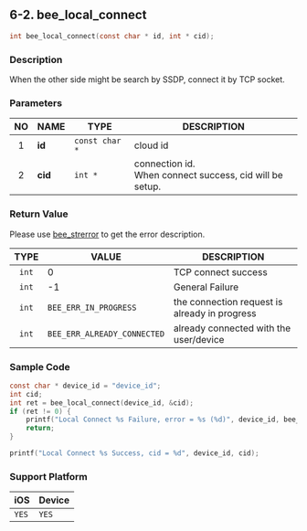 ## 6-2. bee_local_connect

```c
int bee_local_connect(const char * id, int * cid);
```

### Description

When the other side might be search by SSDP, connect it by TCP socket.

### Parameters

| NO | NAME | TYPE | DESCRIPTION |
| :--: | -- | -- | -- |
| 1 | **id** | `const char *` | cloud id |
| 2 | **cid** | `int *` | connection id.<br> When connect success, cid will be setup. |

### Return Value

Please use [bee_strerror](../03_Information/3.5_bee_strerror.md) to get the error description.

| TYPE | VALUE | DESCRIPTION |
| :--: | -- | -- |
| `int` | 0 | TCP connect success |
| `int` | -1 | General Failure |
| `int` | `BEE_ERR_IN_PROGRESS` | the connection request is already in progress |
| `int` | `BEE_ERR_ALREADY_CONNECTED` | already connected with the user/device |

### Sample Code

```c
const char * device_id = "device_id";
int cid;
int ret = bee_local_connect(device_id, &cid);
if (ret != 0) {
    printf("Local Connect %s Failure, error = %s (%d)", device_id, bee_strerror(ret), ret);
    return;
}

printf("Local Connect %s Success, cid = %d", device_id, cid);
```

### Support Platform

| iOS | Device |
| -- | -- |
| `YES` | `YES` |
